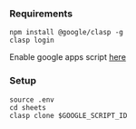 ### Requirements

```
npm install @google/clasp -g
clasp login
```

Enable google apps script [here](https://script.google.com/home/usersettings)

### Setup

```
source .env
cd sheets
clasp clone $GOOGLE_SCRIPT_ID
```
